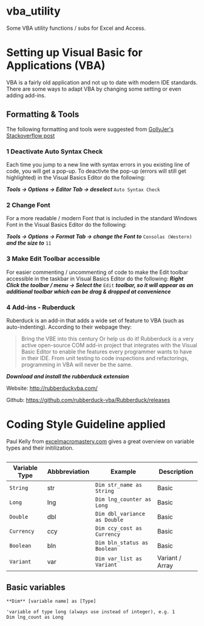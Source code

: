 # vba_utility
Some VBA utility functions / subs for Excel and Access.


# Setting up Visual Basic for Applications (VBA)
VBA is a fairly old application and not up to date with modern IDE standards. There are some ways to adapt VBA by changing some setting or even adding add-ins.

## Formatting & Tools
The following formatting and tools were suggested from [GollyJer's](https://stackoverflow.com/users/25197/gollyjer) [Stackoverflow post](https://stackoverflow.com/a/48916639) 
### 1 Deactivate Auto Syntax Check
Each time you jump to a new line with syntax errors in you existing line of code, you will get a pop-up. To deactivte the pop-up (errors will still get highlighted) in the Visual Basics Editor do the following:

***Tools -> Options -> Editor Tab -> deselect*** `Auto Syntax Check`

### 2 Change Font
For a more readable / modern Font that is included in the standard Windows Font in the Visual Basics Editor do the following:

***Tools -> Options -> Format Tab -> change the Font to*** `Consolas (Western)` ***and the size to*** `11`

### 3 Make Edit Toolbar accessible
For easier commenting / uncommenting of code to make the Edit toolbar accessible in the taskbar in Visual Basics Editor do the following:
***Right Click the toolbar / menu -> Select the*** `Edit` ***toolbar, so it will appear as an additional toolbar which can be drag & dropped at convenience***

### 4 Add-ins - Ruberduck
Ruberduck is an add-in that adds a wide set of feature to VBA (such as auto-indenting). According to their webpage they:
> Bring the VBE into this century 
> Or help us do it! Rubberduck is a very active open-source COM add-in project that integrates with the Visual Basic Editor to enable the features every programmer wants to have in their IDE. From unit testing to code inspections and refactorings, programming in VBA will never be the same.

***Download and install the rubberduck extension***

Website: http://rubberduckvba.com/

Github: https://github.com/rubberduck-vba/Rubberduck/releases

# Coding Style Guideline applied

Paul Kelly from [excelmacromastery.com](https://excelmacromastery.com/vba-dim/) gives a great overview on variable types and their initilization.

## 


|Variable Type | Abbbreviation  | Example                       | Description      |
|--------------|----------------|-------------------------------|------------------|
| `String`     | str            | `Dim str_name as String`      | Basic            |
| `Long`       | lng            | `Dim lng_counter as Long`     | Basic            |
| `Double`     | dbl            | `Dim dbl_variance as Double`  | Basic            |
| `Currency`   | ccy            | `Dim ccy_cost as Currency`    | Basic            |
| `Boolean`    | bln            | `Dim bln_status as Boolean`   | Basic            |
| `Variant`    | var            | `Dim var_list as Variant`     | Variant / Array  |

## Basic variables

```
**Dim** [variable name] as [Type]
```
```
'variable of type long (always use instead of integer), e.g. 1
Dim lng_count as Long


```

